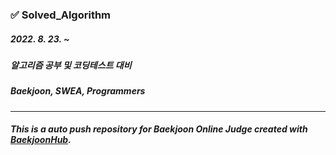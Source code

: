 ### ✅ Solved_Algorithm
##### 2022. 8. 23. ~

##### 알고리즘 공부 및 코딩테스트 대비
##### Baekjoon, SWEA, Programmers
<hr>

##### This is a auto push repository for Baekjoon Online Judge created with [BaekjoonHub](https://github.com/BaekjoonHub/BaekjoonHub).
